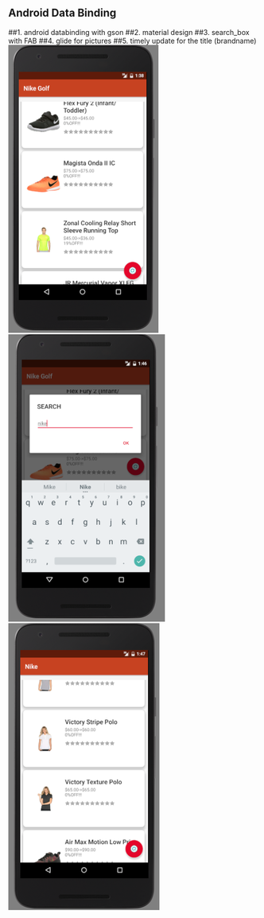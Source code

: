 ##  Android Data Binding 
##1. android databinding with gson
##2. material design
##3. search_box with FAB
##4. glide for pictures
##5. timely update for the title (brandname)
![](https://github.com/yangjiekai/ILoveZappos/blob/master/1.png)
![](https://github.com/yangjiekai/ILoveZappos/blob/master/2.png)
![](https://github.com/yangjiekai/ILoveZappos/blob/master/3.PNG)
